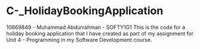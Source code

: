 # C-_HolidayBookingApplication
10669849 - Muhammad Abdurrahman - SOFTY1G1
This is the code for a holiday booking application that I have created as part of my assignment for Unit 4 - Programming in my Software Development course.
